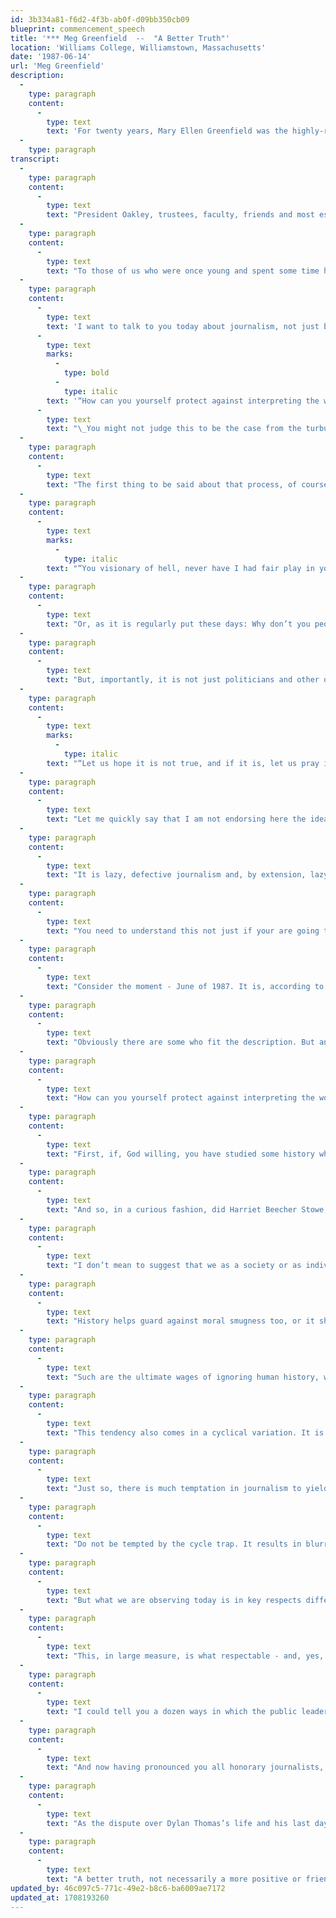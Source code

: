 ```yaml
---
id: 3b334a81-f6d2-4f3b-ab0f-d09bb350cb09
blueprint: commencement_speech
title: '*** Meg Greenfield  --  "A Better Truth"'
location: 'Williams College, Williamstown, Massachusetts'
date: '1987-06-14'
url: 'Meg Greenfield'
description:
  -
    type: paragraph
    content:
      -
        type: text
        text: 'For twenty years, Mary Ellen Greenfield was the highly-respected editor of the Washington Post opinion page and a columnist for Newsweek. On the day of her death in 1999, Roger Rosenblatt said, "All Washington gathered to her, not for her influence as an opinion-maker, but for her wit, her common sense and her heart."'
  -
    type: paragraph
transcript:
  -
    type: paragraph
    content:
      -
        type: text
        text: "President Oakley, trustees, faculty, friends and most especially members of the graduating class. One always says it, but this time it is true: I am honored to be here. Williams is one of the few truly great colleges in this country, known consistently over the years for both its academic excellence and its\_civility."
  -
    type: paragraph
    content:
      -
        type: text
        text: "To those of us who were once young and spent some time here, it is, of course, also known for other things. These I will not dwell on except to say that from my years as an undergraduate at Smith, I still retain many happy memories of utterly dissolute weekends at Williams. In my wildest imaginings at the time I could not have supposed that one day, doddering and infirm, I would be standing up here with the forces of law and\_order."
  -
    type: paragraph
    content:
      -
        type: text
        text: 'I want to talk to you today about journalism, not just because it is pretty much the only thing I know, but also because what journalists try to do is really little more than what everyone tries to do, one way and another, in daily life.'
      -
        type: text
        marks:
          -
            type: bold
          -
            type: italic
        text: '“How can you yourself protect against interpreting the world around you in a similarly fatuous way? Precisely by avoiding the pitfalls of bad journalism and bad general analysis that lead to it.”'
      -
        type: text
        text: "\_You might not judge this to be the case from the turbulence that attends much of our activity and the self-dramatizing way in which we sometimes describe our calling. But it is true. What we do for a living is merely what you are going to have to do every day of your life: try to figure out what is going on and how to think about it. So the process is worth a few minutes of your\_thought."
  -
    type: paragraph
    content:
      -
        type: text
        text: "The first thing to be said about that process, of course, at least as it is carried out by working journalists, is that nobody, or practically nobody, is ever pleased with the result. Nobody ever has been. There have been trouble making pundits in our midst, after all, since the days of the Hebrew prophets and Greek seers, folks who really know how to rain on a politician’s parade. Agamemnon spoke for more than himself I think and more than he knew - including perhaps a whole succession of American presidents - when he said to the seer Kalkhas, the first syndicated columnist, as I see\_it:"
  -
    type: paragraph
    content:
      -
        type: text
        marks:
          -
            type: italic
        text: "“You visionary of hell, never have I had fair play in your forecasts. Calamity is all you care about, or see, no happy portents, and you bring to pass nothing\_agreeable.”"
  -
    type: paragraph
    content:
      -
        type: text
        text: "Or, as it is regularly put these days: Why don’t you people ever report the good\_news?"
  -
    type: paragraph
    content:
      -
        type: text
        text: "But, importantly, it is not just politicians and other objects of journalistic attention who are inclined to resist discomfiting news. It is just as often the general public too, and again, always has been. No one in history summed up the sentiment more concisely than the 19th century bishop’s wife, whose words, upon learning of Charles Darwin’s thesis that all humankind was descended from apes, speak to the\_ages:"
  -
    type: paragraph
    content:
      -
        type: text
        marks:
          -
            type: italic
        text: "“Let us hope it is not true, and if it is, let us pray it does not become generally\_known.”"
  -
    type: paragraph
    content:
      -
        type: text
        text: "Let me quickly say that I am not endorsing here the idea, beloved of some in our business, that the very resentment we stir must be proof of both our accuracy and our virtue. On the contrary, it demonstrates neither. The amount of hostility and discomfort we generate, is no more reliable an index of the quality of our reporting and analysis than is the presence of the sunnier, chirpier view of things, the view so devoutly preferred by Agamemnon, the bishop’s wife and whatever rogue politician or preacher we may be scrutinizing that\_day."
  -
    type: paragraph
    content:
      -
        type: text
        text: "It is lazy, defective journalism and, by extension, lazy defective thinking on the reader’s part, to assume otherwise. Saying things are terrible does not automatically establish the reliability of your\_account."
  -
    type: paragraph
    content:
      -
        type: text
        text: "You need to understand this not just if your are going to be a good professional journalist, but equally if you are going to be an intelligent lay journalist in life; you need to understand it if you are going to be able to read your newspaper critically or react reasonably to the Babel of high-powered analysis that comes your way so relentlessly these\_days."
  -
    type: paragraph
    content:
      -
        type: text
        text: "Consider the moment - June of 1987. It is, according to the fashionable consensus, the most immoral of times. And included in the impressionistic evidence that this is so, I am sorry to say, is a recurrent, blanket condemnation of the class of ‘87, culminating in the preposterous assertion that there is just no intellectual energy or even public service heartbeat to be found in your generation, nothing but a lust for\_possessions."
  -
    type: paragraph
    content:
      -
        type: text
        text: "Obviously there are some who fit the description. But anyone who knows more than a handful of people of your age, and anyone, I may add, who has read into the literature of Williams College as I have recently done and followed the tremendous individual volunteer efforts going on, will know that this is not true. Yet somehow, despite the evidence, the crazy all-devouring generalization lives\_on."
  -
    type: paragraph
    content:
      -
        type: text
        text: "How can you yourself protect against interpreting the world around you in a similarly fatuous way? Precisely by avoiding the pitfalls of bad journalism and bad general analysis that lead to it. I will identify just a couple of these. They are habits of mind which have not only helped to create the present overwrought sense of universal moral collapse, but also, ironically, worked to keep us from seeing what may be truly distinctive and repugnant in the age. Two stand\_out."
  -
    type: paragraph
    content:
      -
        type: text
        text: "First, if, God willing, you have studied some history while you were here, you will have helped guard against the most empty-headed of these: the disposition to suppose that everything is happening for the first time – that every human foible and ethical lapse you see is not just the first, but also the worst. This is uneducated and ahistorical. In the great preacher wars and revelations now going on, for instance, some of us may be meeting Jim and Tammy Baker for the first time. But history isn’t. They and many of the other principals in the drama are well known. Will Rogers and\_H. L.\_Mencken knew them. So did Mark Twain. So did Edward Gibbon and Geoffrey Chaucer and Lucretius, all of whom had plenty to say about what they regarded as religious\_flummery."
  -
    type: paragraph
    content:
      -
        type: text
        text: "And so, in a curious fashion, did Harriet Beecher Stowe, not because she was a satirist or a skeptic like the others, but because her younger brother, the Reverend Henry Ward Beecher, was the central figure in an absolutely volcanic church-sex scandal in the 1870’s, a news event, by the way, that historians tell us generated more press coverage and comment than anything had since the civil\_war."
  -
    type: paragraph
    content:
      -
        type: text
        text: "I don’t mean to suggest that we as a society or as individuals should become complacent about serious wrongdoing. What I mean to suggest is that only when you have some feeling for our unremittingly accident-prone past as a species are you able to put present conduct in some perspective. Only then are you able to see, as Chaucer did, say, what is familiar and funny and poignant about the Wife of Bath, as distinct from trying to book her on a\_felony."
  -
    type: paragraph
    content:
      -
        type: text
        text: "History helps guard against moral smugness too, or it should, anyway. For you are obliged, if you are honest, to acknowledge at least some reflection or resonance of the fallen ones in your own nature. Such humility is a conspicuously missing aspect of our contemporary culture, however. What might be a becoming spell of moral introspection, tends instead to become an orgy of bashing and blaming. I observe that now, as always in this country, when people speak of a terrible, all embracing decline in ethical standards, they are invariably speaking of the decline in their next door neighbor’s standards, not their\_own."
  -
    type: paragraph
    content:
      -
        type: text
        text: "Such are the ultimate wages of ignoring human history, which is to say, ignoring who we are. But look out: for the flip side of this failure has some dangers of its own. I am thinking of those analysts who know a little history but misuse it. These are the half-baked determinists, fatalists and dead-enders of our society who, knowing that there are historical precedents for certain broad categories of current behavior, cite this fact as proof that there is not further purpose in thinking about the present at all. They create a kind of quasi-historical rationale for the dismissive, “everybody does it” argument. I mean, “Hell, Agamemnon did it, what’s the big deal about\_Nixon?”"
  -
    type: paragraph
    content:
      -
        type: text
        text: "This tendency also comes in a cyclical variation. It is worth pondering here that while the day, the month and the year all exist in nature and were there all along for us to discern, the week is essentially a human invention. There are no Wednesdays in nature. It was we who created life as a vista of endlessly recurring Wednesdays - Wednesdays without end. This being one of the fundamental human methods of bringing order, or at least an illusion of order, out of\_chaos."
  -
    type: paragraph
    content:
      -
        type: text
        text: "Just so, there is much temptation in journalism to yield to a kind of convenient here-it-comes-again, Ferris wheel principle of organizing and interpreting experience. It is thanks to this custom, of course, that your much-maligned generation is seen as an all-points-perfect recreation of my own much-maligned generation, one full turn of the Ferris\_wheel."
  -
    type: paragraph
    content:
      -
        type: text
        text: "Do not be tempted by the cycle trap. It results in blurring exactly those distinctions you should be looking for. I can show you, for example, an article I wrote more than 25 years ago about a then current wallow in talk of an American moral collapse; the great moral collapse of the late\_1950s. It was about three great moral collapses ago, but it was a doozy. Just as now, it had money-mad athletes, crooked businessmen, worldly churchmen, corrupt professionals, a middle-class that loved its household goods too well, lying, cheating, and all around abysmal behavior. All this was ceaselessly talked about and condemned, and some of it was even\_true."
  -
    type: paragraph
    content:
      -
        type: text
        text: "But what we are observing today is in key respects different from all that. Such a past is worth study as an aid to discovering those differences and thus understanding our own condition better, but not as quest for reassurance that we may be no better than most, but are no worse,\_either."
  -
    type: paragraph
    content:
      -
        type: text
        text: "This, in large measure, is what respectable - and, yes, honorable - journalism requires. First finding out, and then working as fairly and unflaggingly as you can to isolate and understand the precedents, the relationships and the distinctiveness, the individually, of the figures and events in the landscape you are putting before your\_readers."
  -
    type: paragraph
    content:
      -
        type: text
        text: "I could tell you a dozen ways in which the public leaders currently in hot water are different from those who were in hot water about a quarter of a century ago, and an equal number of ways in which the moral atmosphere is different - in some but not all of them insidiously worse. I could also show you a dozen ways in which, based on my own observation, this generation of young people is doing good, not just doing well, in ways that bespeak an intelligence and generosity of spirit that their predecessors, including those of the much romanticized sixties, ought to envy. But it is the discipline for discerning these things, not the endless example, that concerns me\_here."
  -
    type: paragraph
    content:
      -
        type: text
        text: "And now having pronounced you all honorary journalists, let me offer one final guiding phrase for your career. Some years back the critic John Malcolm Brinnin wrote a book about Dylan Thomas which embodied a faithful but very particular perception of the poet, one that stressed his sad, last, drunken, coming apart days in New York. It was an affront to Thomas’s widow and she engaged in heated exchange with the critic. I have always remembered her phrasing because I found it so arresting and right, and I always commend it to would-be journalists. Caitlin Thomas did not say that Brinnin had told lies, or that what he had reported had not occurred. She did not say he was in any narrow or measurable sense “wrong,” because he was not. She said, and this is the phrase: I know a better truth than\_Brinnin’s."
  -
    type: paragraph
    content:
      -
        type: text
        text: "As the dispute over Dylan Thomas’s life and his last days still goes on, and as his widow herself I fear has made her own contribution to the confusion, it would be foolish to assume that her “better truth” is the right one. But the phrase, the conception is the right one for\_us."
  -
    type: paragraph
    content:
      -
        type: text
        text: "A better truth, not necessarily a more positive or friendly or comfortable one, or even a contradictory truth, but one that is larger, roomier, more complex and more authentic than any one-shot version can be. That is what journalism, yours and mine, ideally will be about. Keep the faith. Do the profession proud. We need all the help we can\_get."
updated_by: 46c097c5-771c-49e2-b8c6-ba6009ae7172
updated_at: 1708193260
---
```

